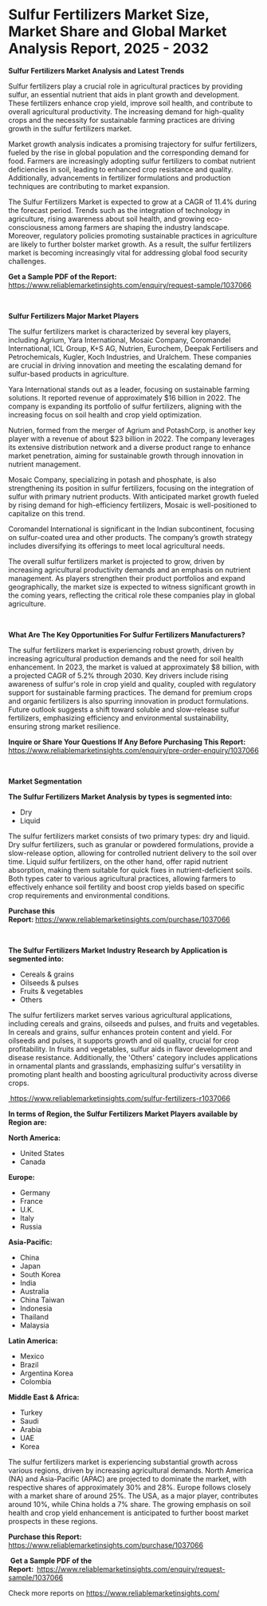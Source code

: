 <p><h1>Sulfur Fertilizers Market Size, Market Share and Global Market Analysis Report, 2025 - 2032</h1></p><p><strong>Sulfur Fertilizers Market Analysis and Latest Trends</strong></p>
<p><p>Sulfur fertilizers play a crucial role in agricultural practices by providing sulfur, an essential nutrient that aids in plant growth and development. These fertilizers enhance crop yield, improve soil health, and contribute to overall agricultural productivity. The increasing demand for high-quality crops and the necessity for sustainable farming practices are driving growth in the sulfur fertilizers market.</p><p>Market growth analysis indicates a promising trajectory for sulfur fertilizers, fueled by the rise in global population and the corresponding demand for food. Farmers are increasingly adopting sulfur fertilizers to combat nutrient deficiencies in soil, leading to enhanced crop resistance and quality. Additionally, advancements in fertilizer formulations and production techniques are contributing to market expansion. </p><p>The Sulfur Fertilizers Market is expected to grow at a CAGR of 11.4% during the forecast period. Trends such as the integration of technology in agriculture, rising awareness about soil health, and growing eco-consciousness among farmers are shaping the industry landscape. Moreover, regulatory policies promoting sustainable practices in agriculture are likely to further bolster market growth. As a result, the sulfur fertilizers market is becoming increasingly vital for addressing global food security challenges.</p></p>
<p><strong>Get a Sample PDF of the Report:&nbsp;</strong> <a href="https://www.reliablemarketinsights.com/enquiry/request-sample/1037066?utm_campaign=3005&utm_medium=2&utm_source=Github&utm_content=ia&utm_term=31032025&utm_id=sulfur-fertilizers">https://www.reliablemarketinsights.com/enquiry/request-sample/1037066</a></p>
<p>&nbsp;</p>
<p><strong>Sulfur Fertilizers Major Market Players</strong></p>
<p><p>The sulfur fertilizers market is characterized by several key players, including Agrium, Yara International, Mosaic Company, Coromandel International, ICL Group, K+S AG, Nutrien, Eurochem, Deepak Fertilisers and Petrochemicals, Kugler, Koch Industries, and Uralchem. These companies are crucial in driving innovation and meeting the escalating demand for sulfur-based products in agriculture.</p><p>Yara International stands out as a leader, focusing on sustainable farming solutions. It reported revenue of approximately $16 billion in 2022. The company is expanding its portfolio of sulfur fertilizers, aligning with the increasing focus on soil health and crop yield optimization.</p><p>Nutrien, formed from the merger of Agrium and PotashCorp, is another key player with a revenue of about $23 billion in 2022. The company leverages its extensive distribution network and a diverse product range to enhance market penetration, aiming for sustainable growth through innovation in nutrient management.</p><p>Mosaic Company, specializing in potash and phosphate, is also strengthening its position in sulfur fertilizers, focusing on the integration of sulfur with primary nutrient products. With anticipated market growth fueled by rising demand for high-efficiency fertilizers, Mosaic is well-positioned to capitalize on this trend.</p><p>Coromandel International is significant in the Indian subcontinent, focusing on sulfur-coated urea and other products. The company’s growth strategy includes diversifying its offerings to meet local agricultural needs.</p><p>The overall sulfur fertilizers market is projected to grow, driven by increasing agricultural productivity demands and an emphasis on nutrient management. As players strengthen their product portfolios and expand geographically, the market size is expected to witness significant growth in the coming years, reflecting the critical role these companies play in global agriculture.</p></p>
<p>&nbsp;</p>
<p><strong>What Are The Key Opportunities For Sulfur Fertilizers Manufacturers?</strong></p>
<p><p>The sulfur fertilizers market is experiencing robust growth, driven by increasing agricultural production demands and the need for soil health enhancement. In 2023, the market is valued at approximately $8 billion, with a projected CAGR of 5.2% through 2030. Key drivers include rising awareness of sulfur's role in crop yield and quality, coupled with regulatory support for sustainable farming practices. The demand for premium crops and organic fertilizers is also spurring innovation in product formulations. Future outlook suggests a shift toward soluble and slow-release sulfur fertilizers, emphasizing efficiency and environmental sustainability, ensuring strong market resilience.</p></p>
<p><strong>Inquire or Share Your Questions If Any Before Purchasing This Report:</strong> <a href="https://www.reliablemarketinsights.com/enquiry/pre-order-enquiry/1037066?utm_campaign=3005&utm_medium=2&utm_source=Github&utm_content=ia&utm_term=31032025&utm_id=sulfur-fertilizers">https://www.reliablemarketinsights.com/enquiry/pre-order-enquiry/1037066</a></p>
<p>&nbsp;</p>
<p><strong>Market Segmentation</strong></p>
<p><strong>The Sulfur Fertilizers Market Analysis by types is segmented into:</strong></p>
<p><ul><li>Dry</li><li>Liquid</li></ul></p>
<p><p>The sulfur fertilizers market consists of two primary types: dry and liquid. Dry sulfur fertilizers, such as granular or powdered formulations, provide a slow-release option, allowing for controlled nutrient delivery to the soil over time. Liquid sulfur fertilizers, on the other hand, offer rapid nutrient absorption, making them suitable for quick fixes in nutrient-deficient soils. Both types cater to various agricultural practices, allowing farmers to effectively enhance soil fertility and boost crop yields based on specific crop requirements and environmental conditions.</p></p>
<p><strong>Purchase this Report:&nbsp;</strong><a href="https://www.reliablemarketinsights.com/purchase/1037066?utm_campaign=3005&utm_medium=2&utm_source=Github&utm_content=ia&utm_term=31032025&utm_id=sulfur-fertilizers">https://www.reliablemarketinsights.com/purchase/1037066</a></p>
<p>&nbsp;</p>
<p><strong>The Sulfur Fertilizers Market Industry Research by Application is segmented into:</strong></p>
<p><ul><li>Cereals & grains</li><li>Oilseeds & pulses</li><li>Fruits & vegetables</li><li>Others</li></ul></p>
<p><p>The sulfur fertilizers market serves various agricultural applications, including cereals and grains, oilseeds and pulses, and fruits and vegetables. In cereals and grains, sulfur enhances protein content and yield. For oilseeds and pulses, it supports growth and oil quality, crucial for crop profitability. In fruits and vegetables, sulfur aids in flavor development and disease resistance. Additionally, the 'Others' category includes applications in ornamental plants and grasslands, emphasizing sulfur's versatility in promoting plant health and boosting agricultural productivity across diverse crops.</p></p>
<p><a href="https://www.reliablemarketinsights.com/sulfur-fertilizers-r1037066?utm_campaign=3005&utm_medium=2&utm_source=Github&utm_content=ia&utm_term=31032025&utm_id=sulfur-fertilizers">&nbsp;https://www.reliablemarketinsights.com/sulfur-fertilizers-r1037066</a></p>
<p><strong>In terms of Region, the Sulfur Fertilizers Market Players available by Region are:</strong></p>
<p>
    <p> <strong> North America: </strong>
        <ul>
            <li>United States</li>
            <li>Canada</li>
        </ul>
        </p> 
    <p> <strong> Europe: </strong>
        <ul>
            <li>Germany</li>
            <li>France</li>
            <li>U.K.</li>
            <li>Italy</li>
            <li>Russia</li>
        </ul>
        </p> 
    <p> <strong> Asia-Pacific: </strong>
        <ul>
            <li>China</li>
            <li>Japan</li>
            <li>South Korea</li>
            <li>India</li>
            <li>Australia</li>
            <li>China Taiwan</li>
            <li>Indonesia</li>
            <li>Thailand</li>
            <li>Malaysia</li>
        </ul>
        </p> 
    <p> <strong> Latin America: </strong>
        <ul>
            <li>Mexico</li>
            <li>Brazil</li>
            <li>Argentina Korea</li>
            <li>Colombia</li>
        </ul>
        </p> 
    <p> <strong> Middle East & Africa: </strong>
        <ul>
            <li>Turkey</li>
            <li>Saudi</li>
            <li>Arabia</li>
            <li>UAE</li>
            <li>Korea</li>
        </ul>
    </p>
    </p>
<p><p>The sulfur fertilizers market is experiencing substantial growth across various regions, driven by increasing agricultural demands. North America (NA) and Asia-Pacific (APAC) are projected to dominate the market, with respective shares of approximately 30% and 28%. Europe follows closely with a market share of around 25%. The USA, as a major player, contributes around 10%, while China holds a 7% share. The growing emphasis on soil health and crop yield enhancement is anticipated to further boost market prospects in these regions.</p></p>
<p><strong>Purchase this Report: </strong><a href="https://www.reliablemarketinsights.com/purchase/1037066?utm_campaign=3005&utm_medium=2&utm_source=Github&utm_content=ia&utm_term=31032025&utm_id=sulfur-fertilizers">https://www.reliablemarketinsights.com/purchase/1037066</a></p>
<p>&nbsp;<strong>Get a Sample PDF of the Report:&nbsp;&nbsp;</strong><a href="https://www.reliablemarketinsights.com/enquiry/request-sample/1037066?utm_campaign=3005&utm_medium=2&utm_source=Github&utm_content=ia&utm_term=31032025&utm_id=sulfur-fertilizers">https://www.reliablemarketinsights.com/enquiry/request-sample/1037066</a></p>
<p><strong></strong></p>
<p>Check more reports on <a href="https://www.reliablemarketinsights.com/?utm_campaign=3005&utm_medium=2&utm_source=Github&utm_content=ia&utm_term=31032025&utm_id=sulfur-fertilizers">https://www.reliablemarketinsights.com/</a></p>
